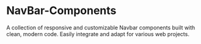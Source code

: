 # NavBar-Components
A collection of responsive and customizable Navbar components built with clean, modern code. Easily integrate and adapt for various web projects.
